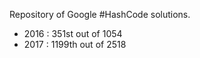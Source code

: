 Repository of Google #HashCode solutions.

 - 2016 : 351st out of 1054
 - 2017 : 1199th out of 2518
